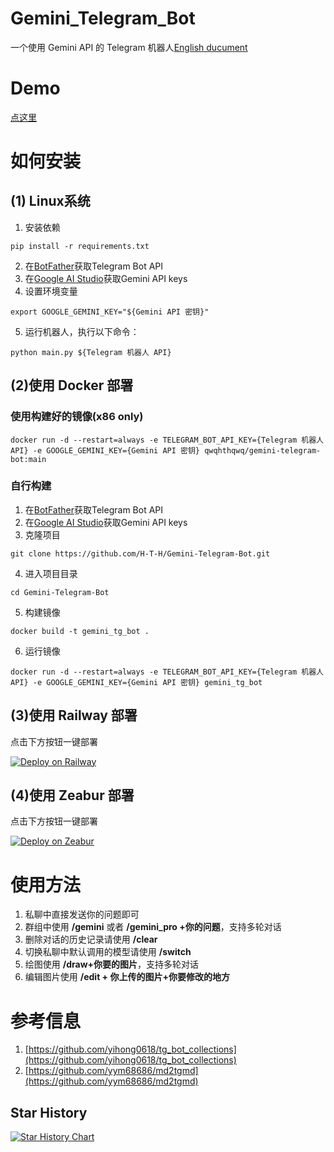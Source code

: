 # Gemini_Telegram_Bot
一个使用 Gemini API 的 Telegram 机器人[English ducument](https://github.com/H-T-H/Gemini_Telegram_Bot/blob/main/README_en.md)
# Demo
[点这里](https://t.me/gemini_telegram_demo_bot)  

# 如何安装
## (1) Linux系统
1. 安装依赖
```
pip install -r requirements.txt
```
2. 在[BotFather](https://t.me/BotFather)获取Telegram Bot API
3. 在[Google AI Studio](https://makersuite.google.com/app/apikey)获取Gemini API keys
4. 设置环境变量
```
export GOOGLE_GEMINI_KEY="${Gemini API 密钥}"
```
5. 运行机器人，执行以下命令：
```
python main.py ${Telegram 机器人 API}
```
## (2)使用 Docker 部署
### 使用构建好的镜像(x86 only)
```
docker run -d --restart=always -e TELEGRAM_BOT_API_KEY={Telegram 机器人 API} -e GOOGLE_GEMINI_KEY={Gemini API 密钥} qwqhthqwq/gemini-telegram-bot:main
```
### 自行构建
1. 在[BotFather](https://t.me/BotFather)获取Telegram Bot API
2. 在[Google AI Studio](https://makersuite.google.com/app/apikey)获取Gemini API keys
3. 克隆项目
```
git clone https://github.com/H-T-H/Gemini-Telegram-Bot.git
```
4. 进入项目目录
```
cd Gemini-Telegram-Bot
```
5. 构建镜像
```
docker build -t gemini_tg_bot .
```
6. 运行镜像
```
docker run -d --restart=always -e TELEGRAM_BOT_API_KEY={Telegram 机器人 API} -e GOOGLE_GEMINI_KEY={Gemini API 密钥} gemini_tg_bot
```

## (3)使用 Railway 部署
点击下方按钮一键部署

[![Deploy on Railway](https://railway.app/button.svg)](https://railway.app/template/HIsbMv?referralCode=4LyW6R)

## (4)使用 Zeabur 部署
点击下方按钮一键部署

[![Deploy on Zeabur](https://zeabur.com/button.svg)](https://zeabur.com/templates/V2870T)


# 使用方法
1. 私聊中直接发送你的问题即可
2. 群组中使用 **/gemini** 或者 **/gemini_pro +你的问题**，支持多轮对话
3. 删除对话的历史记录请使用 **/clear**
4. 切换私聊中默认调用的模型请使用 **/switch**
5. 绘图使用 **/draw+你要的图片**，支持多轮对话
6. 编辑图片使用 **/edit + 你上传的图片+你要修改的地方**

# 参考信息
1. [https://github.com/yihong0618/tg_bot_collections](https://github.com/yihong0618/tg_bot_collections)
2. [https://github.com/yym68686/md2tgmd](https://github.com/yym68686/md2tgmd)

## Star History
[![Star History Chart](https://api.star-history.com/svg?repos=H-T-H/Gemini-Telegram-Bot&type=Date)](https://star-history.com/#H-T-H/Gemini-Telegram-Bot&Date)
